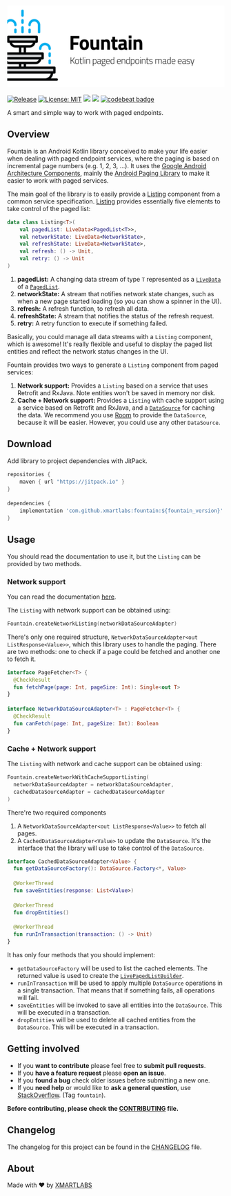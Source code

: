 ![Fountain](images/banner.png)

<p align="left">
<a href="https://jitpack.io/#xmartlabs/fountain"><img alt="Release" src="https://jitpack.io/v/xmartlabs/fountain.svg"></a>
<a href="https://github.com/xmartlabs/fountain/master/LICENSE"><img src="http://img.shields.io/badge/license-MIT-blue.svg?style=flat" alt="License: MIT" /></a>
<a href="https://circleci.com/gh/xmartlabs/fountain"><img src="https://circleci.com/gh/xmartlabs/fountain.svg?style=svg&circle-token=1e75c337f032689a108f3c0f7a144aec1bb14bbf"></a>
<a href="https://codecov.io/gh/xmartlabs/fountain"><img src="https://codecov.io/gh/xmartlabs/fountain/branch/master/graph/badge.svg?token=YRqkbAIatc" /></a>
<a href="https://codebeat.co/projects/github-com-xmartlabs-fountain-master"><img alt="codebeat badge" src="https://codebeat.co/badges/48c653b0-a48f-4615-b3b1-617f3a55292f" /></a>
</p>

A smart and simple way to work with paged endpoints.

## Overview

Fountain is an Android Kotlin library conceived to make your life easier when dealing with paged endpoint services, where the paging is based on incremental page numbers (e.g. 1, 2, 3, ...).
It uses the [Google Android Architecture Components](https://developer.android.com/topic/libraries/architecture/), mainly the [Android Paging Library](https://developer.android.com/topic/libraries/architecture/paging/) to make it easier to work with paged services.

The main goal of the library is to easily provide a [Listing](fountain/src/main/java/com/xmartlabs/fountain/Listing.kt) component from a common service specification.
[Listing](fountain/src/main/java/com/xmartlabs/fountain/Listing.kt) provides essentially five elements to take control of the paged list:

```kotlin
data class Listing<T>(
    val pagedList: LiveData<PagedList<T>>,
    val networkState: LiveData<NetworkState>,
    val refreshState: LiveData<NetworkState>,
    val refresh: () -> Unit,
    val retry: () -> Unit
)
```

1. **pagedList:** A changing data stream of type `T` represented as a [`LiveData`](https://developer.android.com/topic/libraries/architecture/livedata) of a [`PagedList`](https://developer.android.com/reference/android/arch/paging/PagedList).
1. **networkState:** A stream that notifies network state changes, such as when a new page started loading (so you can show a spinner in the UI).
1. **refresh:** A refresh function, to refresh all data.
1. **refreshState:** A stream that notifies the status of the refresh request.
1. **retry:** A retry function to execute if something failed.

Basically, you could manage all data streams with a `Listing` component, which is awesome!
It's really flexible and useful to display the paged list entities and reflect the network status changes in the UI.

Fountain provides two ways to generate a `Listing` component from paged services:    
1. **Network support:** Provides a `Listing` based on a service that uses Retrofit and RxJava. Note entities won't be saved in memory nor disk.
1. **Cache + Network support:** Provides a `Listing` with cache support using a service based on Retrofit and RxJava, and a [`DataSource`](https://developer.android.com/reference/android/arch/paging/DataSource) for caching the data.
We recommend you use [Room](https://developer.android.com/topic/libraries/architecture/room) to provide the `DataSource`, because it will be easier. However, you could use any other `DataSource`.

## Download

Add library to project dependencies with JitPack.
```groovy
repositories {
    maven { url "https://jitpack.io" }
}

dependencies {
    implementation 'com.github.xmartlabs:fountain:${fountain_version}'
}
```

## Usage
You should read the documentation to use it, but the `Listing` can be provided by two methods.

### Network support
You can read the documentation [here]().

The `Listing` with network support can be obtained using:
```kotlin
Fountain.createNetworkListing(networkDataSourceAdapter)
```

There's only one required structure, `NetworkDataSourceAdapter<out ListResponse<Value>>`, which this library uses to handle the paging.
There are two methods: one to check if a page could be fetched and another one to fetch it.
```kotlin
interface PageFetcher<T> {
  @CheckResult
  fun fetchPage(page: Int, pageSize: Int): Single<out T>
}

interface NetworkDataSourceAdapter<T> : PageFetcher<T> {
  @CheckResult
  fun canFetch(page: Int, pageSize: Int): Boolean
}
```

### Cache + Network support

The `Listing` with network and cache support can be obtained using:

```kotlin
Fountain.createNetworkWithCacheSupportListing(
  networkDataSourceAdapter = networkDataSourceAdapter,
  cachedDataSourceAdapter = cachedDataSourceAdapter
)

```
There're two required components 
1. A `NetworkDataSourceAdapter<out ListResponse<Value>>` to fetch all pages.
1. A `CachedDataSourceAdapter<Value>` to update the `DataSource`.
It's the interface that the library will use to take control of the `DataSource`.

```kotlin
interface CachedDataSourceAdapter<Value> {
  fun getDataSourceFactory(): DataSource.Factory<*, Value>

  @WorkerThread
  fun saveEntities(response: List<Value>)

  @WorkerThread
  fun dropEntities()

  @WorkerThread
  fun runInTransaction(transaction: () -> Unit)
}
```
It has only four methods that you should implement:
- `getDataSourceFactory` will be used to list the cached elements.
The returned value is used to create the [`LivePagedListBuilder`](https://developer.android.com/reference/android/arch/paging/LivePagedListBuilder).
- `runInTransaction` will be used to apply multiple `DataSource` operations in a single transaction. That means that if something fails, all operations will fail.
- `saveEntities` will be invoked to save all entities into the `DataSource`.
This will be executed in a transaction.
- `dropEntities` will be used to delete all cached entities from the `DataSource`.
This will be executed in a transaction.

## Getting involved

* If you **want to contribute** please feel free to **submit pull requests**.
* If you **have a feature request** please **open an issue**.
* If you **found a bug** check older issues before submitting a new one.
* If you **need help** or would like to **ask a general question**, use [StackOverflow](http://stackoverflow.com/questions/tagged/fountain). (Tag `fountain`).

**Before contributing, please check the [CONTRIBUTING](CONTRIBUTING.md) file.**

## Changelog

The changelog for this project can be found in the [CHANGELOG](CHANGELOG.md) file.

## About
Made with ❤️ by [XMARTLABS](http://xmartlabs.com)
